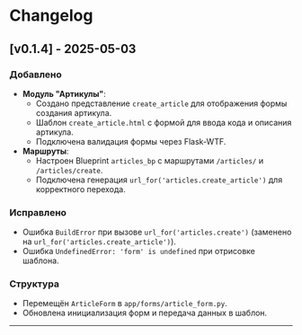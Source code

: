 # Changelog

## [v0.1.4] - 2025-05-03

### Добавлено
- **Модуль "Артикулы"**:
  - Создано представление `create_article` для отображения формы создания артикула.
  - Шаблон `create_article.html` с формой для ввода кода и описания артикула.
  - Подключена валидация формы через Flask-WTF.
- **Маршруты**:
  - Настроен Blueprint `articles_bp` с маршрутами `/articles/` и `/articles/create`.
  - Подключена генерация `url_for('articles.create_article')` для корректного перехода.

### Исправлено
- Ошибка `BuildError` при вызове `url_for('articles.create')` (заменено на `url_for('articles.create_article')`).
- Ошибка `UndefinedError: 'form' is undefined` при отрисовке шаблона.

### Структура
- Перемещён `ArticleForm` в `app/forms/article_form.py`.
- Обновлена инициализация форм и передача данных в шаблон.

---